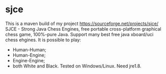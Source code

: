 # sjce
This is a maven build of my project https://sourceforge.net/projects/sjce/
SJCE - Strong Java Chess Engines, 
free portable cross-platform graphical chess game, 100%-pure Java. 
Support many best free java xboard/uci chess ehgines.
It is possible to play: 
- Human-Human; 
- Human-Engine; 
- Engine-Engine;
- both White and Black. 
Tested on Windows/Linux. 
Need jre1.8.

